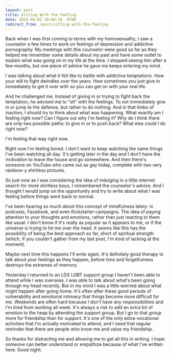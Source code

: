 ```yaml
---
layout: post
title: Sitting With the Feeling
date: 2016-04-02 18:04:26 -0700
redirect_from: /post/sitting-with-the-feeling
---
```


Back when I was first coming to terms with my homosexuality, I saw a counselor a few times to work on feelings of depression and addictive pornography. My meetings with this counselor were good so far as they helped me remember some details about my past and have some outlet to explain what was going on in my life at the time. I stopped seeing him after a few months, but one piece of advice he gave me keeps entering my mind.

I was talking about what it felt like to battle with addictive temptations. How your will to fight dwindles over the years. How sometimes you just give in immediately to get it over with so you can get on with your real life.

And he challenged me. Instead of giving in or trying to fight back the temptation, he advised me to "sit" with the feelings. To not immediately give in or jump to the defense, but rather to do nothing. And in that limbo of inaction, I should try to think about what was happening. What exactly am I feeling right now? Can I figure out why I'm feeling it? Why do I think there are only two possible paths: to give in or to push back? What else could I do right now?

I'm feeling that way right now.

Right now I'm feeling bored. I don't want to keep watching the same things I've been watching all day. It's getting later in the day and I don't have the motivation to leave the house and go somewhere. And then there's someone on YouTube who came out as gay today, complete with two very rainbow-y shirtless pictures.

So just now as I was considering the idea of indulging in a little internet search for more shirtless boys, I remembered the counselor's advice. And I thought I would jump on the opportunity and try to write about what I was feeling before things went back to normal.

I've been hearing so much about this concept of mindfulness lately: in podcasts, Facebook, and even Kickstarter campaigns. The idea of paying attention to your thoughts and emotions, rather than just reacting to them like usual. I don't know if it's really as popular as it appears to me, or if the universe is trying to hit me over the head. It seems like this has the possibility of being the best approach so far, short of spiritual strength (which, if you couldn't gather from my last post, I'm kind of lacking at the moment).

Maybe next time this happens I'll write again. It's definitely good therapy to talk about your feelings as they happen, before time and forgetfulness destroys the extremes of memory.

Yesterday I returned to an LDS LGBT support group I haven't been able to attend while I was overseas. I was able to talk about what's been going through my head recently. But in my mind I was a little worried about what might happen after going home. It's often after these good periods of vulnerability and emotional intimacy that things become more difficult for me. Weekends are often hard because I don't have any responsibilities and I'm tired from working all week. It's always a risk to add an extra bit of emotion to the heap by attending the support group. But I go to that group more for friendship than for support. It's one of the only extra-vocational activities that I'm actually motivated to attend, and I need that regular reminder that there are people who know me and value my friendship.

So thanks for distracting me and allowing me to get all this in writing. I hope someone can better understand or empathize because of what I've written here. Good night.
